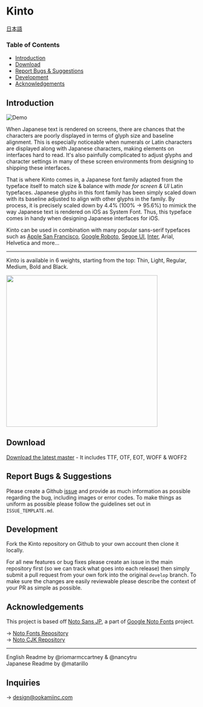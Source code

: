 # Kinto

[日本語](README.md)

### Table of Contents

- [Introduction](#introduction)
- [Download](#download)
- [Report Bugs & Suggestions](#report-bugs--suggestions)
- [Development](#development)
- [Acknowledgements](#acknowledgements)

## Introduction

![Demo](https://user-images.githubusercontent.com/3750705/58846844-a06cc500-86bb-11e9-8258-745da818b5fe.gif)

When Japanese text is rendered on screens, there are chances that the characters are poorly displayed in terms of glyph size and baseline alignment. This is especially noticeable when numerals or Latin characters are displayed along with Japanese characters, making elements on interfaces hard to read. It's also painfully complicated to adjust glyphs and character settings in many of these screen environments from designing to shipping these interfaces.

That is where Kinto comes in, a Japanese font family adapted from the typeface itself to match size & balance with _made for screen & UI_ Latin typefaces. Japanese glyphs in this font family has been simply scaled down with its baseline adjusted to align with other glyphs in the family. By process, it is precisely scaled down by 4.4% (100% → 95.6%) to mimick the way Japanese text is rendered on iOS as System Font. Thus, this typeface comes in handy when designing Japanese interfaces for iOS. 

Kinto can be used in combination with many popular sans-serif typefaces such as [Apple San Francisco](https://developer.apple.com/fonts/), [Google Roboto](https://fonts.google.com/specimen/Roboto), [Segoe UI](https://docs.microsoft.com/en-us/typography/font-list/segoe-ui), [Inter](https://github.com/rsms/inter), Arial, Helvetica and more...

---

Kinto is available in 6 weights, starting from the top: Thin, Light, Regular, Medium, Bold and Black.
<p align="left">
  <img src="https://user-images.githubusercontent.com/3750705/58760144-e5371580-856e-11e9-89cd-594487442732.png" width="400px">
</p>


## Download

[Download the latest master](https://github.com/ookamiinc/kinto/archive/master.zip) - It includes TTF, OTF, EOT, WOFF & WOFF2


## Report Bugs & Suggestions
Please create a Github [issue](https://github.com/ookamiinc/kinto/issues) and provide as much information as possible regarding the bug, including images or error codes. To make things as uniform as possible please follow the guidelines set out in `ISSUE_TEMPLATE.md`.

## Development

Fork the Kinto repository on Github to your own account then clone it locally.

For all new features or bug fixes please create an issue in the main repository first (so we can track what goes into each release) then simply submit a pull request from your own fork into the original `develop` branch. To make sure the changes are easily reviewable please describe the context of your PR as simple as possible. 

## Acknowledgements

This project is based off [Noto Sans JP](https://fonts.google.com/specimen/Noto+Sans+JP), a part of [Google Noto Fonts](https://www.google.com/get/noto/) project.

→ [Noto Fonts Repository](https://github.com/googlefonts/noto-fonts) <br>
→ [Noto CJK Repository](https://github.com/googlefonts/noto-cjk)

---

English Readme by @riomarmccartney & @nancytru <br>
Japanese Readme by @matarillo

## Inquiries

→ design@ookamiinc.com
